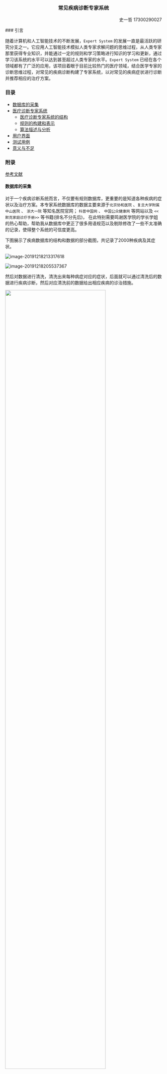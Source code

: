 ### <p align="center">常见疾病诊断专家系统</p>

<p align="right">史一哲  17300290027</p>
### 引言

随着计算机和人工智能技术的不断发展，`Expert System` 的发展一直是最活跃的研究分支之一。它应用人工智能技术模拟人类专家求解问题的思维过程，从人类专家那里获得专业知识，并能通过一定的规则和学习策略进行知识的学习和更新，通过学习该系统的水平可以达到甚至超过人类专家的水平。`Expert System` 已经在各个领域都有了广泛的应用，该项目着眼于目前比较热门的医疗领域，结合医学专家的诊断思维过程，对常见的疾病诊断构建了专家系统，以对常见的疾病症状进行诊断并推荐相应的治疗方案。

### 目录

- [数据库的采集](#数据库的采集)
- [医疗诊断专家系统](#医疗诊断专家系统)
   - [医疗诊断专家系统的结构](#医疗诊断专家系统的结构)
   - [规则的构建和表示](#规则的构建和表示)
   - [算法描述与分析](#算法描述与分析)
- [用户界面](#用户界面)
- [测试用例](#测试用例)
- [意义与不足](#意义与不足)

### 附录
[参考文献](#参考文献)

#### 数据库的采集

对于一个疾病诊断系统而言，不仅要有规则数据库，更重要的是知道各种疾病的症状以及治疗方案。本专家系统数据库的数据主要来源于`北京协和医院` 、`复旦大学附属中山医院` 、 `浙大一院` 等知名医院官网； `科普中国网` 、 `中国公众健康网` 等网站以及 `<<默克家庭诊疗手册>>` 等书籍(排名不分先后)， 在此特别需要鸣谢医学院的学长学姐的热心帮助，帮助我从数据库中更正了很多用语规范以及剔除修改了一些不太准确的记录，使得整个系统的可信度更高。

下图展示了疾病数据库的结构和数据的部分截图，共记录了2000种疾病及其症状。

![image-20191218213317618](C:\Users\syz\AppData\Roaming\Typora\typora-user-images\image-20191218213317618.png)

![image-20191218205537367](C:\Users\syz\AppData\Roaming\Typora\typora-user-images\image-20191218205537367.png)

然后对数据进行清洗，清洗出来每种病症对应的症状，后面就可以通过清洗后的数据进行疾病诊断，然后对应清洗前的数据给出相应疾病的诊治措施。

<img width="80%" src="C:\Users\syz\AppData\Roaming\Typora\typora-user-images\image-20191218223623782.png">

#### 医疗诊断专家系统

##### 医疗诊断专家系统的结构

医疗诊断专家系统主要由知识库、数据库、推理引擎、解释设备和用户界面等组成。系统结构如下：

<img width="60%" src="C:\Users\syz\AppData\Roaming\Typora\typora-user-images\image-20191218220530823.png">

采用数据推动的前向链接推理技术，患者通过提供自己的症状情况，专家系统对输入的疾病信息进行病症分解，抽取病症特征，进一步将问题转换成规则的描述形式（形如：RULE: IF ···, THEN ···），针对待决策的病症的特征，采用深度优先策略搜索知识库，同时在推理引擎中进行病症的推理和匹配。如果是不在范围内的病症，那么就不做处理，视为新病症，专门存储在新病症数据库中以待更新。

##### 规则的构建和表示

由于疾病数据库过于庞杂，我只展示其中一部分规则：

```json
{
    IF: ['集中式丘疹','非病毒感染','0']
    THEN: '集中式丘疹,药物或过敏性皮疹'
    DESCRIPTION: '药物或者过敏源导致，俗称荨麻疹'
}
{
    IF: ['集中式不规则疹','非病毒感染','0']
    THEN: '集中式不规则疹,药物或过敏性皮疹'
    DESCRIPTION: '药物或者过敏源导致，俗称荨麻疹'
}
{
    IF: ['四周型不规则疹','非病毒感染','0']
    THEN: '四周型不规则疹,药物或过敏性皮疹'
    DESCRIPTION: '药物或者过敏源导致，俗称荨麻疹'
}
{
    IF: ['四周型丘疹','非病毒感染','0']
    THEN: '四周型丘疹,药物或过敏性皮疹'
    DESCRIPTION: '药物或者过敏源导致，俗称荨麻疹'
}
{
    IF: ['集中式不规则疹','低热','1~']
    THEN: '集中式不规则疹,其他感染性皮疹'
    DESCRIPTION: '由其他细菌或病毒感染所致'
}
{
    IF: ['集中式丘疹','低热','1~']
    THEN: '集中式丘疹,其他感染性皮疹'
    DESCRIPTION: '由其他细菌或病毒感染所致'
}
{
    IF: ['幼儿','集中式丘疹','低热','<1']
    THEN: '幼儿风疹'
    DESCRIPTION: '由风疹病毒引起的急性传染性疾病'
}
······
```

规则是将病症作为条件，将对应的可能病因作为结果，同时附加描述。

##### 算法描述与分析

专家系统的核心算法是在症状的推理过程中，案例匹配采用最近邻法对病症案例的相似度进行计算，计算结果从高到低排序，相似度取值最高者作为疾病最佳匹配结果。

#### 用户界面

![image-20191218224916955](C:\Users\syz\AppData\Roaming\Typora\typora-user-images\image-20191218224916955.png)

<img width="46%" src="C:\Users\syz\AppData\Roaming\Typora\typora-user-images\image-20191218225052801.png"><img width="50%" src="C:\Users\syz\AppData\Roaming\Typora\typora-user-images\image-20191218225132646.png">

使用python的模块 `PyQt5` 实现了简易的可视化界面，左边添加规则可以更新知识库，新增 `IF ··· THEN ···` 条件，查看规则库可以显示出来现有的规则。

#### 测试用例

![image-20191218230349917](C:\Users\syz\AppData\Roaming\Typora\typora-user-images\image-20191218230349917.png)

![image-20191218231102896](C:\Users\syz\AppData\Roaming\Typora\typora-user-images\image-20191218231102896.png)

如果不能检索到相应病症，会进行提示：

![image-20191218231327857](C:\Users\syz\AppData\Roaming\Typora\typora-user-images\image-20191218231327857.png)

#### 意义与不足

本项目构建的常见疾病诊断的专家系统在已有医学知识库的支持下，以最近邻算法为基础进行病症相似度的匹配计算，已给出较为准确的诊断结果并推荐相应的治疗方案。该系统首先可以大量节约医疗资源，使得病患可以有目标地选择科室诊治，同时在紧急情况下可以及时处理，并且该专家系统引入智能交互界面，提供了友好的人机交流，对于基础医疗知识的普及有着特别重要的意义，并能为医院解决患者就医难、等待时间长等问题提供一定的帮助。

尽管测试案例全部通过，但是由于知识库规模的有限性以及规则的局限性，所以不能保证诊断结果完全准确。